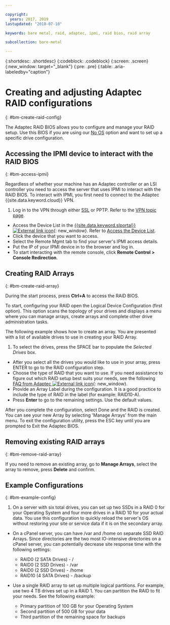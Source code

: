 ```yaml
---

copyright:
  years: 2017, 2019
lastupdated: "2018-07-10"

keywords: bare metal, raid, adaptec, ipmi, raid bios, raid array

subcollection: bare-metal

---
```


{:shortdesc: .shortdesc}
{:codeblock: .codeblock}
{:screen: .screen}
{:new_window: target="_blank"}
{:pre: .pre}
{:table: .aria-labeledby="caption"}

# Creating and adjusting Adaptec RAID configurations
{: #bm-create-raid-config}

The Adaptec RAID BIOS allows you to configure and manage your RAID setup. Use this BIOS if you are using our [No OS](/docs/bare-metal?topic=bare-metal-the-no-os-option) option and want to set up a specific drive configuration.

## Accessing the IPMI device to interact with the RAID BIOS
{: #bm-access-ipmi}

Regardless of whether your machine has an Adaptec controller or an LSI controller you need to access the server that uses IPMI to interact with the RAID BIOS. To interact with IPMI, you first need to connect to the Adaptec {{site.data.keyword.cloud}} VPN.
1. Log in to the VPN through either [SSL](/docs/infrastructure/iaas-vpn?topic=VPN-set-up-ssl-vpn-connections) or PPTP. Refer to the [VPN topic page](/docs/infrastructure/iaas-vpn?topic=VPN-getting-started-with-virtual-private-networking-vpn-).
* Access the Device List in the [{{site.data.keyword.slportal}} ![External link icon](../icons/launch-glyph.svg "External link icon")](https://control.softlayer.com/){: new_window}. Refer to [Access the Device List](/docs/infrastructure/vsi?topic=virtual-servers-managing-virtual-servers).
* Click the device that you want to access.
* Select the Remote Mgmt tab to find your server's IPMI access details.
* Put the IP of your IPMI device in to the browser and log in.
* To start interacting with the remote console, click **Remote Control > Console Redirection**.

## Creating RAID Arrays
{: #bm-create-raid-array}

During the start process, press **Ctrl+A** to access the RAID BIOS.

To start, configuring your RAID open the Logical Device Configuration (first option). This option scans the topology of your drives and displays a menu where you can manage arrays, create arrays and complete other drive administration tasks.

The following example shows how to create an array. You are presented with a list of available drives to use in creating your RAID Array.

1. To select the drives, press the SPACE bar to populate the *Selected Drives* box.
* After you select all the drives you would like to use in your array, press ENTER to go to the RAID configuration step.
* Choose the type of RAID that you want to use. If you need assistance to figure out which RAID setup best suits your needs, see the following [FAQ from Adaptec ![External link icon](../icons/launch-glyph.svg "External link icon")](http://www.adaptec.com/en-us/_common/compatibility/_education/raid_level_compar_wp.htm){: new_window}.
* Provide an Array Label during the configuration. It is a good practice to include the type of RAID in the label (for example: RAID10-A).
* Press **Enter** to go to the remaining settings. Use the default values.

After you complete the configuration, select Done and the RAID is created. You can see your new Array by selecting 'Manage Arrays' from the main menu. To exit the configuration utility, press the ESC key until you are prompted to Exit the Adaptec BIOS.

## Removing existing RAID arrays
{: #bm-remove-raid-array}

If you need to remove an existing array, go to **Manage Arrays**, select the array to remove, press **Delete** and confirm.

## Example Configurations
{: #bm-example-config}

1. On a server with six total drives, you can set up two SSDs in a RAID 0 for your Operating System and four more drives in a RAID 10 for your actual data. You use this configuration to quickly reload the server's OS without restoring your site or service data if it is on the secondary array.

* On a cPanel server, you can have /var and /home on separate SSD RAID Arrays. Since directories are the two most IO-intensive directories on a cPanel server, you can potentially decrease site response time with the following settings:
  * RAID0 (2 SATA Drives) - /
  * RAID0 (2 SSD Drives) - /var
  * RAID0 (2 SSD Drives) - /home
  * RAID10 (4 SATA Drives) - /backup

* Use a single RAID array to set up multiple logical partitions. For example, use two 4 TB drives set up in a RAID 1. You can partition the RAID to fit your needs. See the following example:
  * Primary partition of 100 GB for your Operating System
  * Second partition of 500 GB for your data
  * Third partition of the remaining space for backups
